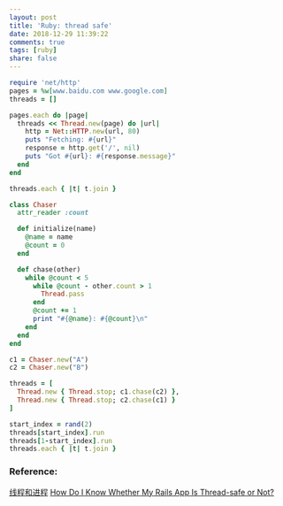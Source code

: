 ```yaml
---
layout: post
title: 'Ruby: thread safe'
date: 2018-12-29 11:39:22
comments: true
tags: [ruby]
share: false
---
```


```ruby
require 'net/http'
pages = %w[www.baidu.com www.google.com]
threads = []

pages.each do |page|
  threads << Thread.new(page) do |url|
    http = Net::HTTP.new(url, 80)
    puts "Fetching: #{url}"
    response = http.get('/', nil)
    puts "Got #{url}: #{response.message}"
  end
end

threads.each { |t| t.join }
```

```ruby
class Chaser
  attr_reader :count

  def initialize(name)
    @name = name
    @count = 0
  end

  def chase(other)
    while @count < 5
      while @count - other.count > 1
        Thread.pass
      end
      @count += 1
      print "#{@name}: #{@count}\n"
    end
  end
end

c1 = Chaser.new("A")
c2 = Chaser.new("B")

threads = [
  Thread.new { Thread.stop; c1.chase(c2) },
  Thread.new { Thread.stop; c2.chase(c1) }
]

start_index = rand(2)
threads[start_index].run
threads[1-start_index].run
threads.each { |t| t.join }
```

### Reference:
[线程和进程](http://blog.51cto.com/hanviseas/1199519)
[How Do I Know Whether My Rails App Is Thread-safe or Not?](https://bearmetal.eu/theden/how-do-i-know-whether-my-rails-app-is-thread-safe-or-not/)
